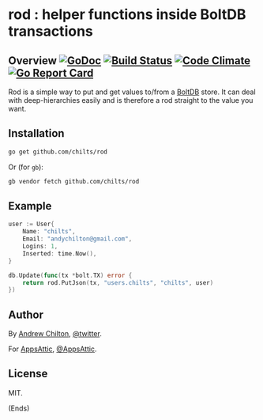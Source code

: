 # rod : helper functions inside BoltDB transactions

## Overview [![GoDoc](https://godoc.org/github.com/chilts/rod?status.svg)](https://godoc.org/github.com/chilts/rod) [![Build Status](https://travis-ci.org/chilts/rod.svg?branch=master)](https://travis-ci.org/chilts/rod) [![Code Climate](https://codeclimate.com/github/chilts/rod/badges/gpa.svg)](https://codeclimate.com/github/chilts/rod) [![Go Report Card](https://goreportcard.com/badge/github.com/chilts/rod)](https://goreportcard.com/report/github.com/chilts/rod)

Rod is a simple way to put and get values to/from a [BoltDB](https://github.com/boltdb/bolt) store. It can deal with
deep-hierarchies easily and is therefore a rod straight to the value you want.

## Installation

```sh
go get github.com/chilts/rod
```

Or (for `gb`):

```sh
gb vendor fetch github.com/chilts/rod
```

## Example ##

```go
user := User{
    Name: "chilts",
    Email: "andychilton@gmail.com",
    Logins: 1,
    Inserted: time.Now(),
}

db.Update(func(tx *bolt.TX) error {
    return rod.PutJson(tx, "users.chilts", "chilts", user)
})

```

## Author ##

By [Andrew Chilton](https://chilts.org/), [@twitter](https://twitter.com/andychilton).

For [AppsAttic](https://appsattic.com/), [@AppsAttic](https://twitter.com/AppsAttic).

## License ##

MIT.

(Ends)
